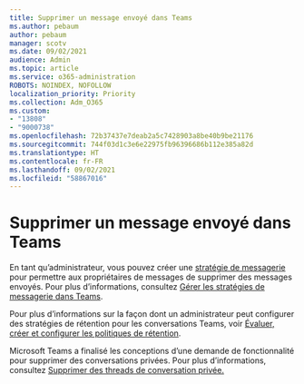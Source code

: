 ```yaml
---
title: Supprimer un message envoyé dans Teams
ms.author: pebaum
author: pebaum
manager: scotv
ms.date: 09/02/2021
audience: Admin
ms.topic: article
ms.service: o365-administration
ROBOTS: NOINDEX, NOFOLLOW
localization_priority: Priority
ms.collection: Adm_O365
ms.custom:
- "13808"
- "9000738"
ms.openlocfilehash: 72b37437e7deab2a5c7428903a8be40b9be21176
ms.sourcegitcommit: 744f03d1c3e6e22975fb96396686b112e385a82d
ms.translationtype: HT
ms.contentlocale: fr-FR
ms.lasthandoff: 09/02/2021
ms.locfileid: "58867016"
---
```

# <a name="delete-a-sent-message-in-teams"></a>Supprimer un message envoyé dans Teams

En tant qu’administrateur, vous pouvez créer une [stratégie de messagerie](https://admin.teams.microsoft.com/policies/messaging) pour permettre aux propriétaires de messages de supprimer des messages envoyés. Pour plus d’informations, consultez [Gérer les stratégies de messagerie dans Teams](https://docs.microsoft.com/microsoftteams/messaging-policies-in-teams).

Pour plus d’informations sur la façon dont un administrateur peut configurer des stratégies de rétention pour les conversations Teams, voir [Évaluer, créer et configurer les politiques de rétention](https://docs.microsoft.com/microsoft-365/compliance/create-retention-policies). 

Microsoft Teams a finalisé les conceptions d’une demande de fonctionnalité pour supprimer des conversations privées. Pour plus d’informations, consultez [Supprimer des threads de conversation privée.](https://microsoftteams.uservoice.com/forums/555103-public/suggestions/33535006-delete-private-chat-threads)